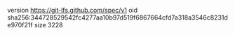 version https://git-lfs.github.com/spec/v1
oid sha256:344728529542fc4277aa10b97d519f6867664cfd7a318a3546c8231de970f21f
size 3228
